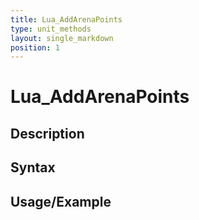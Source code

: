 ```yaml
---
title: Lua_AddArenaPoints
type: unit_methods
layout: single_markdown
position: 1
---
```


# Lua_AddArenaPoints

## Description

## Syntax

## Usage/Example


